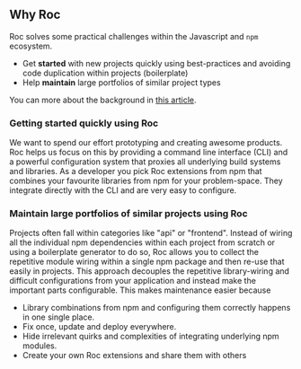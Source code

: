 ## Why Roc

Roc solves some practical challenges within the Javascript and `npm` ecosystem.

- Get **started** with new projects quickly using best-practices and avoiding code duplication within projects (boilerplate)
- Help **maintain** large portfolios of similar project types

You can more about the background in <a href="https://medium.com/@arsovik/rethinking-modern-javascript-development-6aee92b860aa">this article</a>.

### Getting started quickly using Roc

We want to spend our effort prototyping and creating awesome products. Roc helps us focus on this by providing a command line interface (CLI) and a powerful configuration system that proxies all underlying build systems and libraries. As a developer you pick Roc extensions from npm that combines your favourite libraries from npm for your problem-space. They integrate directly with the CLI and are very easy to configure.

### Maintain large portfolios of similar projects using Roc

Projects often fall within categories like "api" or "frontend". Instead of wiring all the individual npm dependencies within each project from scratch or using a boilerplate generator to do so, Roc allows you to collect the repetitive module wiring within a single npm package and then re-use that easily in projects. This approach decouples the repetitive library-wiring and difficult configurations from your application and instead make the important parts configurable. This makes maintenance easier because
- Library combinations from npm and configuring them correctly happens in one single place.
- Fix once, update and deploy everywhere.
- Hide irrelevant quirks and complexities of integrating underlying npm modules.
- Create your own Roc extensions and share them with others
